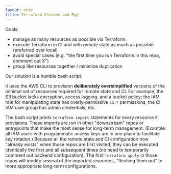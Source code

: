 ```yaml
---
layout: note
title: Terraform Chicken and Egg
---
```


Goals:
- manage as many resources as possible via Terraform
- execute Terraform in CI and with remote state as much as possible (preferred over local)
- avoid special cases (e.g. "the first time you run Terraform in this repo, comment out X")
- group like resources together / minimize duplication

Our solution is a humble bash script.

It uses the AWS CLI to provision **deliberately oversimplified** versions of the minimal set of resources required for remote state and CI.
For example, the S3 bucket lacks encryption, access logging, and a bucket policy;
the IAM role for manipulating state has overly-permissive `s3:*` permissions;
the CI IAM user group has admin credentials; etc.

The bash script prints `terraform import` statements for every resource it provisions.
These imports are run in other "downstream" repos or entrypoints that make the most sense for long-term management.
(Example: all IAM users with programmatic access keys are in one place to facilitate key rotation.)
Because all the remote state and CI configuration now "already exists" when those repos are first visited,
they can be executed identically the first and all subsequent times (no need to temporarily comment out backend configuration).
The first `terraform apply` in those repos will modify several of the imported resources,
"fleshing them out" to more appropriate long-term configurations.
